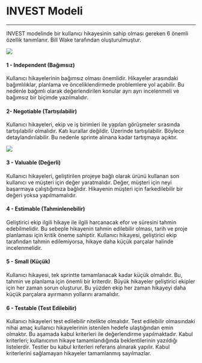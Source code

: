 # INVEST Modeli 

------------
INVEST modelinde bir kullanıcı hikayesinin sahip olması gereken 6 önemli özellik tanımlanır. Bill Wake tarafından oluşturulmuştur.


![](https://www.visual-paradigm.com/servlet/editor-content/scrum/3c-and-invest-guide/sites/7/2019/10/invest.png)

#### 1 - Independent (Bağımsız)

Kullanıcı hikayelerinin bağımsız olması önemlidir. Hikayeler arasındaki bağımlılıklar, planlama ve önceliklendirmede problemlere yol açabilir. Bu nedenle bağımlı olarak değerlendirilen konular ayrı ayrı incelenmeli ve bağımsız bir biçimde yazılmalıdır.

#### 2- Negotiable (Tartışılabilir)

Kullanıcı hikayeleri, ekip ve iş birimleri ile yapılan görüşmeler sırasında tartışılabilir olmalıdır. Katı kurallar değildir. Üzerinde tartışılabilir. Böylece detaylandırılabilir. Bu nedenle sprinte alınana kadar tartışmaya açıktır.

![](https://i.hizliresim.com/r1z9hxq.png)

#### 3 - Valuable (Değerli)

Kullanıcı hikayeleri, geliştirilen projeye bağlı olarak ürünü kullanan son kullanıcı ve müşteri için değer yaratmalıdır. Değer, müşteri için neyi başarmaya çalıştığımıza bağlıdır. Hikayenin müşteri için farkedilebilir bir değeri yoksa yapılmamalıdır. 

#### 4 - Estimable (Tahminlenebilir)

Geliştirici ekip ilgili hikaye ile ilgili harcanacak efor ve süresini tahmin edebilmelidir. Bu sebeple hikayenin tahmin edilebilir olması, tarih ve proje planlaması için kritik öneme sahiptir.
Kullanıcı hikayesi, geliştirici ekip tarafından tahmin edilemiyorsa, hikaye daha küçük parçalar halinde incelenmelidir.

#### 5 - Small (Küçük)

Kullanıcı hikayesi, tek sprintte tamamlanacak kadar küçük olmalıdır. Bu, tahmin ve planlama için önemli bir kriterdir. 
Büyük hikayeler geliştirici ekipler için her zaman sorun oluşturur. Bu yüzden ekip her zaman hikayeyi daha küçük parçalara ayırmanın yollarını aramalıdır.

#### 6 - Testable (Test Edilebilir) 

Kullanıcı hikayeleri test edilebilir nitelikte olmalıdır. Test edilebilir olmasındaki nihai amaç kullanıcı hikayelerinin istenilen hedefe ulaştığından emin olmaktır.
Bu aşamada kabul kriterleri ile değerlendirme yapılmaktadır. Kabul kriterleri; kullanıcının hikaye tamamlandığında beklentilerinin yazıldığı listelerdir. Testler bu kabul kriterleri referans alınarak yapılır. Kabul kriterlerini sağlamayan hikayeler tamamlanmış sayılmazlar. 
